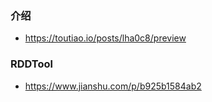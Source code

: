 
### 介绍
* https://toutiao.io/posts/lha0c8/preview


### RDDTool
* https://www.jianshu.com/p/b925b1584ab2

